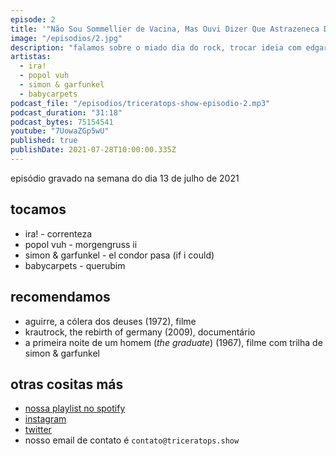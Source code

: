 ```yaml
---
episode: 2
title: '"Não Sou Sommellier de Vacina, Mas Ouvi Dizer Que Astrazeneca Dá um Barato Mais Forte"'
image: "/episodios/2.jpg"
description: "falamos sobre o miado dia do rock, trocar ideia com edgar scandurra no instagram e outros"
artistas:
  - ira!
  - popol vuh
  - simon & garfunkel
  - babycarpets
podcast_file: "/episodios/triceratops-show-episodio-2.mp3"
podcast_duration: "31:18"
podcast_bytes: 75154541
youtube: "7UowaZGp5wU"
published: true
publishDate: 2021-07-28T10:00:00.335Z
---
```


episódio gravado na semana do dia 13 de julho de 2021

## tocamos

* ira! - correnteza
* popol vuh - morgengruss ii
* simon & garfunkel - el condor pasa (if i could)
* babycarpets - querubim

## recomendamos

* aguirre, a cólera dos deuses (1972), filme
* krautrock, the rebirth of germany (2009), documentário
* a primeira noite de um homem (*the graduate*) (1967), filme com trilha de simon & garfunkel

## otras cositas más

* [nossa playlist no spotify](https://open.spotify.com/playlist/0UiztKuga6LmTAxWTsUQdw?si=fb96026bc1994d90)
* [instagram](https://www.instagram.com/triceratops.show/)
* [twitter](https://twitter.com/TriceratopsShow/)
* nosso email de contato é `contato@triceratops.show`